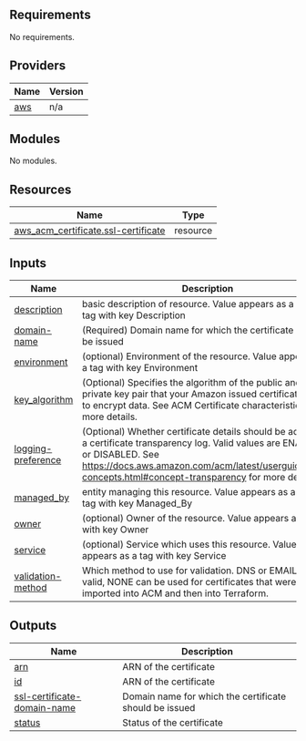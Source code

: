 <!-- BEGIN_TF_DOCS -->
## Requirements

No requirements.

## Providers

| Name | Version |
|------|---------|
| <a name="provider_aws"></a> [aws](#provider\_aws) | n/a |

## Modules

No modules.

## Resources

| Name | Type |
|------|------|
| [aws_acm_certificate.ssl-certificate](https://registry.terraform.io/providers/hashicorp/aws/latest/docs/resources/acm_certificate) | resource |

## Inputs

| Name | Description | Type | Default | Required |
|------|-------------|------|---------|:--------:|
| <a name="input_description"></a> [description](#input\_description) | basic description of resource. Value appears as a meta tag with key Description | `string` | `"description"` | no |
| <a name="input_domain-name"></a> [domain-name](#input\_domain-name) | (Required) Domain name for which the certificate should be issued | `string` | `"mydomain.name"` | no |
| <a name="input_environment"></a> [environment](#input\_environment) | (optional) Environment of the resource. Value appears as a tag with key Environment | `string` | `"env"` | no |
| <a name="input_key_algorithm"></a> [key\_algorithm](#input\_key\_algorithm) | (Optional) Specifies the algorithm of the public and private key pair that your Amazon issued certificate uses to encrypt data. See ACM Certificate characteristics for more details. | `string` | `"RSA_2048"` | no |
| <a name="input_logging-preference"></a> [logging-preference](#input\_logging-preference) | (Optional) Whether certificate details should be added to a certificate transparency log. Valid values are ENABLED or DISABLED. See https://docs.aws.amazon.com/acm/latest/userguide/acm-concepts.html#concept-transparency for more details | `string` | `"ENABLED"` | no |
| <a name="input_managed_by"></a> [managed\_by](#input\_managed\_by) | entity managing this resource. Value appears as a meta tag with key Managed\_By | `string` | `"Terraform"` | no |
| <a name="input_owner"></a> [owner](#input\_owner) | (optional) Owner of the resource. Value appears as a tag with key Owner | `string` | `"owner"` | no |
| <a name="input_service"></a> [service](#input\_service) | (optional) Service which uses this resource. Value appears as a tag with key Service | `string` | `"service"` | no |
| <a name="input_validation-method"></a> [validation-method](#input\_validation-method) | Which method to use for validation. DNS or EMAIL are valid, NONE can be used for certificates that were imported into ACM and then into Terraform. | `string` | `"DNS"` | no |

## Outputs

| Name | Description |
|------|-------------|
| <a name="output_arn"></a> [arn](#output\_arn) | ARN of the certificate |
| <a name="output_id"></a> [id](#output\_id) | ARN of the certificate |
| <a name="output_ssl-certificate-domain-name"></a> [ssl-certificate-domain-name](#output\_ssl-certificate-domain-name) | Domain name for which the certificate should be issued |
| <a name="output_status"></a> [status](#output\_status) | Status of the certificate |
<!-- END_TF_DOCS -->